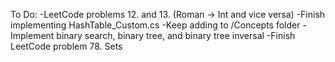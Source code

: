To Do:
-LeetCode problems 12. and 13. (Roman -> Int and vice versa)
-Finish implementing HashTable_Custom.cs
-Keep adding to /Concepts folder
-Implement binary search, binary tree, and binary tree inversal
-Finish LeetCode problem 78. Sets
